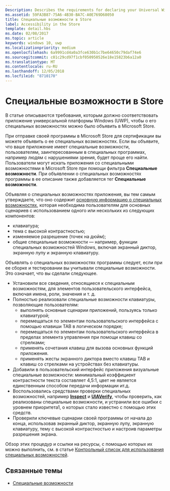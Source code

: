 ```yaml
---
Description: Describes the requirements for declaring your Universal Windows Platform (UWP) app as accessible in the Microsoft Store.
ms.assetid: 59FA3B87-75A6-4B30-BA7C-A0E769D68050
title: Специальные возможности в Store
label: Accessibility in the Store
template: detail.hbs
ms.date: 02/08/2017
ms.topic: article
keywords: windows 10, uwp
ms.localizationpriority: medium
ms.openlocfilehash: 6a9991cd4a0a3fce630b1c7be64650c79daf74e6
ms.sourcegitcommit: c01c29cd97f1cbf050950526e18e15823b6a12a0
ms.translationtype: MT
ms.contentlocale: ru-RU
ms.lasthandoff: 12/05/2018
ms.locfileid: "8710170"
---
```

# <a name="accessibility-in-the-store"></a>Специальные возможности в Store  



В статье описываются требования, которым должно соответствовать приложение универсальной платформы Windows (UWP), чтобы о его специальных возможностях можно было объявить в Microsoft Store.

При отправке своей программы в Microsoft Store для сертификации вы можете объявить о ее специальных возможностях. Если вы объявите, что ваше приложение имеет специальные возможности, пользователям, заинтересованным в специальных программах, например людям с нарушениями зрения, будет проще его найти. Пользователи могут искать приложения со специальными возможностями в Microsoft Store при помощи фильтра **Специальные возможности**. При объявлении о специальных возможностях программы в ее описание также добавляется тег **Специальные возможности**.

Объявляя о специальных возможностях приложения, вы тем самым утверждаете, что оно содержит [основную информацию о специальных возможностях](basic-accessibility-information.md), которая необходима пользователям для основных сценариев с использованием одного или нескольких из следующих компонентов:

* клавиатура;
* тема с высокой контрастностью;
* изменяемое разрешение (точек на дюйм);
* общие специальные возможности — например, функции специальных возможностей Windows, включая экранный диктор, экранную лупу и экранную клавиатуру.

Объявлять о специальных возможностях программы следует, если при ее сборке и тестировании вы учитывали специальные возможности. Это означает, что вы сделали следующее.

* Установили все сведения, относящиеся к специальным возможностям, для элементов пользовательского интерфейса, включая имена, роли, значения и т. д.
* Полностью реализовали специальные возможности клавиатуры, позволяющие пользователям:
    * выполнять основные сценарии приложений, пользуясь только клавиатурой;
    * перемещаться по элементам пользовательского интерфейса с помощью клавиши TAB в логическом порядке;
    * перемещаться по элементам пользовательского интерфейса в пределах элемента управления при помощи клавиш со стрелками;
    * применять сочетания клавиш для вызова основных функций приложения.
    * применять жесты экранного диктора вместо клавиш TAB и клавиш со стрелками на устройствах без клавиатуры.
* Добавили в пользовательский интерфейс приложения визуальные специальные возможности: минимальный коэффициент контрастности текста составляет 4,5:1, цвет не является единственным способом передачи информации ит.д.
* Воспользовались средствами проверки специальных возможностей, например [**Inspect**](https://msdn.microsoft.com/library/windows/desktop/Dd318521) и [**UIAVerify**](https://msdn.microsoft.com/library/windows/desktop/Hh920986), чтобы проверить, как реализованы специальные возможности, и устранили все ошибки с уровнем приоритета1, о которых стало известно с помощью этих средств.
* Проверили ключевые сценарии своей программы от начала до конца, использовав экранный диктор, экранную лупу, экранную клавиатуру, тему с высокой контрастностью и настроив параметры разрешения экрана.

Обзор этих процедур и ссылки на ресурсы, с помощью которых их можно выполнить, см. в статье [Контрольный список для использования специальных возможностей](accessibility-checklist.md).

<span id="related_topics"/>

## <a name="related-topics"></a>Связанные темы    
* [Специальные возможности](accessibility.md) 
